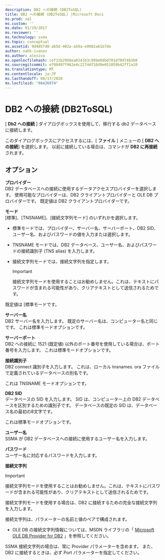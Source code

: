 ```yaml
---
description: DB2 への接続 (DB2ToSQL)
title: DB2 への接続 (DB2ToSQL) |Microsoft Docs
ms.prod: sql
ms.custom: ''
ms.date: 01/19/2017
ms.reviewer: ''
ms.technology: ssma
ms.topic: conceptual
ms.assetid: 9d485fd0-ab5d-402a-a59a-e9982a61b7de
author: nahk-ivanov
ms.author: alexiva
ms.openlocfilehash: cef31b2968ea0241b3c999e0dbd781d70974b360
ms.sourcegitcommit: e700497f962e4c2274df16d9e651059b42ff1a10
ms.translationtype: MT
ms.contentlocale: ja-JP
ms.lasthandoff: 08/17/2020
ms.locfileid: "88426974"
---
```

# <a name="connect-to-db2-db2tosql"></a>DB2 への接続 (DB2ToSQL)
[ **Db2 への接続** ] ダイアログボックスを使用して、移行する db2 データベースに接続します。  
  
このダイアログボックスにアクセスするには、[ **ファイル** ] メニューの [ **DB2 への接続**] を選択します。 以前に接続している場合は、コマンドが **DB2 に再接続**されます。  
  
## <a name="options"></a>オプション  
**プロバイダー**  
DB2 データベースへの接続に使用するデータアクセスプロバイダーを選択します。 使用可能なプロバイダーは、DB2 クライアントプロバイダーと OLE DB プロバイダーです。 既定値は DB2 クライアントプロバイダーです。  
  
**モード**  
[標準]、[TNSNAME]、[接続文字列モード] のいずれかを選択します。  
  
-   標準モードでは、プロバイダー、サーバー名、サーバーポート、DB2 SID、ユーザー名、およびパスワードの値を入力または選択します。  
  
-   TNSNAME モードでは、DB2 データベース、ユーザー名、およびパスワードの接続識別子 (TNS alias) を入力します。  
  
-   接続文字列モードでは、接続文字列を指定します。  
  
    > [!IMPORTANT]  
    > 接続文字列モードを使用することはお勧めしません。これは、テキストにパスワードが含まれる可能性があり、クリアテキストとして送信されるためです。  
  
既定値は [標準モードです。  
  
**サーバー名**  
DB2 サーバー名を入力します。 既定のサーバー名は、コンピューター名と同じです。 これは標準モードオプションです。  
  
**サーバーポート**  
DB2 への接続に 1521 (既定値) 以外のポート番号を使用している場合は、ポート番号を入力します。 これは標準モードオプションです。  
  
**接続識別子**  
DB2 connect 識別子を入力します。 これは、ローカル tnsnames. ora ファイルで定義されているデータベースの別名です。  
  
これは TNSNAME モードオプションです。  
  
**DB2 SID**  
データベースの SID を入力します。 SID は、コンピューター上の DB2 データベースを区別するための識別子です。 データベースの既定の SID は、データベース名の最初の8文字です。  
  
これは標準モードオプションです。  
  
**ユーザー名**  
SSMA が DB2 データベースへの接続に使用するユーザー名を入力します。  
  
**パスワード**  
ユーザー名に対応するパスワードを入力します。  
  
**接続文字列**  
> [!IMPORTANT]  
> 接続文字列モードを使用することはお勧めしません。これは、テキストにパスワードが含まれる可能性があり、クリアテキストとして送信されるためです。  
  
接続文字列モードを使用する場合は、DB2 に接続するための完全な接続文字列を入力します。  
  
接続文字列は、パラメーターの名前と値のペアで構成されます。  
  
-   OLE DB の接続文字列情報については、MSDN ライブラリの「 [Microsoft OLE DB Provider for DB2](https://go.microsoft.com/fwlink/?LinkId=85640) 」を参照してください。  
  
SSMA 接続文字列の場合は、常に Provider パラメーターを含めます。 また、DB2 に接続するときは、必ず Port パラメーターを指定してください。  
  
